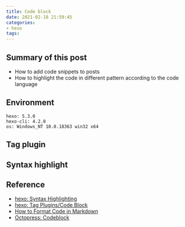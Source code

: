 ```yaml
---
title: Code block
date: 2021-02-18 21:59:45
categories:
- hexo
tags:
---
```


## Summary of this post
- How to add code snippets to posts
- How to highlight the code in different pattern according to the code language


## Environment
```
hexo: 5.3.0
hexo-cli: 4.2.0
os: Windows_NT 10.0.18363 win32 x64
```


## Tag plugin


## Syntax highlight


## Reference
- [hexo: Syntax Highlighting](https://hexo.io/docs/syntax-highlight.html)
- [hexo: Tag Plugins/Code Block](https://hexo.io/docs/tag-plugins#Code-Block)
- [How to Format Code in Markdown](https://www.freecodecamp.org/news/how-to-format-code-in-markdown/)
- [Octopress: Codeblock](http://octopress.org/docs/plugins/codeblock/)